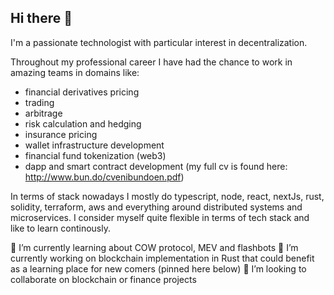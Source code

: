 ## Hi there 👋

I'm a passionate technologist with particular interest in decentralization.

Throughout my professional career I have had the chance to work in amazing teams in domains like:

- financial derivatives pricing
- trading
- arbitrage
- risk calculation and hedging
- insurance pricing
- wallet infrastructure development
- financial fund tokenization (web3)
- dapp and smart contract development
  (my full cv is found here: http://www.bun.do/cvenibundoen.pdf)

In terms of stack nowadays I mostly do typescript, node, react, nextJs, rust, solidity, terraform, aws and everything around distributed systems and microservices.
I consider myself quite flexible in terms of tech stack and like to learn continously.

🌱 I’m currently learning about COW protocol, MEV and flashbots
🔭 I’m currently working on blockchain implementation in Rust that could benefit as a learning place for new comers (pinned here below)
👯 I’m looking to collaborate on blockchain or finance projects

<!--
**enibundo/enibundo** is a ✨ _special_ ✨ repository because its `README.md` (this file) appears on your GitHub profile.

Here are some ideas to get you started:

- 🔭 I’m currently working on ...
- 🌱 I’m currently learning ...
- 👯 I’m looking to collaborate on ...
- 🤔 I’m looking for help with ...
- 💬 Ask me about ...
- 📫 How to reach me: ...
- 😄 Pronouns: ...
- ⚡ Fun fact: ...
-->
